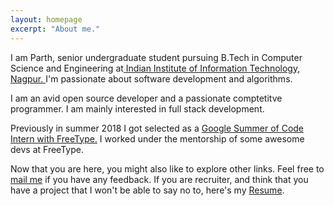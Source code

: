 ```yaml
---
layout: homepage
excerpt: "About me."
---
```

I am Parth, senior undergraduate student pursuing B.Tech in Computer Science and Engineering at<a href="http://www.iiitn.ac.in" target="_blank"> Indian Institute of Information Technology, Nagpur. </a> I'm passionate about software development and algorithms.<br>

I am an avid open source developer and a passionate comptetitve programmer. I am mainly interested in full stack development. 

Previously in summer 2018 I got selected as a <a href="https://summerofcode.withgoogle.com/projects/#5826114384035840" target="_blank"> Google Summer of Code Intern with FreeType.</a> I worked under the mentorship of some awesome devs at FreeType. <br>

Now that you are here, you might also like to explore other links. Feel free to <a href="mailto:parthwazurkar@gmail.com">mail me</a> if you have any feedback.  If you are recruiter, and think that you have a project that I won't be able to say no to, here's my <a href="/assets/docs/parth_resume.pdf" target="_blank"> Resume</a>.
